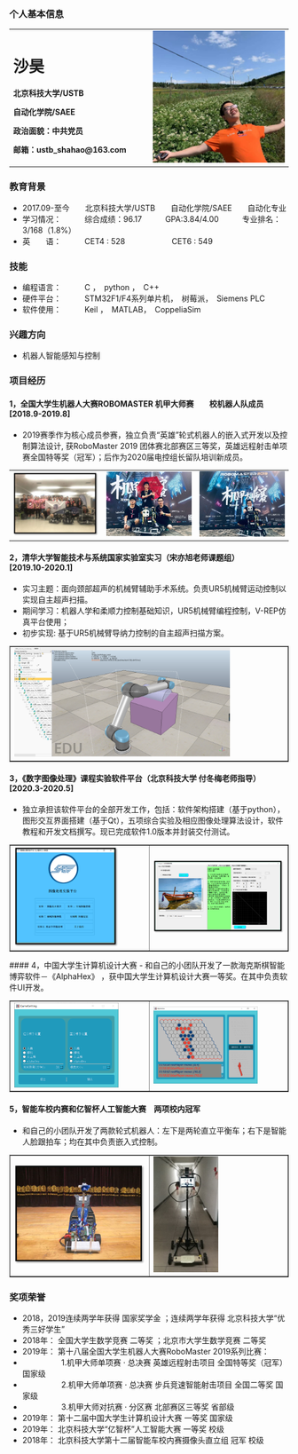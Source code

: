 ### 个人基本信息
<table border="0">
  <tr>
    <td width="50%">
      <h1>沙昊</h1>
      <p><b>北京科技大学/USTB </b></p>
      <p><b>自动化学院/SAEE</b></p>
      <p><b>政治面貌：中共党员</b></p>
      <p><b>邮箱：ustb_shahao@163.com</b></p>
    </td>
    <td width="60%">
      <img src="/生活照.jpg" width="260%">     
    </td>
  </tr>
</table>

### 教育背景
- 2017.09-至今　　北京科技大学/USTB　　自动化学院/SAEE　　自动化专业
- 学习情况：　　　综合成绩：96.17　　　GPA:3.84/4.00　　　专业排名：3/168（1.8%）
- 英　　语：　　　CET4 : 528　　　　　　CET6 : 549
### 技能
- 编程语言：　　　C ，　python ，　C++ 
- 硬件平台：　　　STM32F1/F4系列单片机，　树莓派，　Siemens PLC
- 软件使用：　　　Keil ，　MATLAB，　CoppeliaSim 

### 兴趣方向
- 机器人智能感知与控制

###  项目经历
#### 1，全国大学生机器人大赛ROBOMASTER 机甲大师赛　　校机器人队成员　　　　[2018.9-2019.8]
- 2019赛季作为核心成员参赛，独立负责“英雄”轮式机器人的嵌入式开发以及控制算法设计, 获RoboMaster 2019 团体赛北部赛区三等奖，英雄远程射击单项赛全国特等奖（冠军）；后作为2020届电控组长留队培训新成员。 
 <table border="0">
  <tr>
    <td width="33%">
      <img src="/myteam.png" width="350%">     
    </td>
        <td width="33%">
      <img src="/RM3.jpg" width="350%">     
    </td>
        <td width="33%">
      <img src="/RM1.jpg" width="350%">     
    </td>
  </tr>
</table>

 
#### 2，清华大学智能技术与系统国家实验室实习（宋亦旭老师课题组）　　　　　[2019.10-2020.1]
- 实习主题：面向颈部超声的机械臂辅助手术系统。负责UR5机械臂运动控制以实现自主超声扫描。
- 期间学习：机器人学和柔顺力控制基础知识，UR5机械臂编程控制，V-REP仿真平台使用；
- 初步实现: 基于UR5机械臂导纳力控制的自主超声扫描方案。  
<table border="1">
  <tr>
    <td width="50%">
      <img src="/ur5.png" width="80%">     
    </td>
  </tr>
</table>

#### 3，《数字图像处理》课程实验软件平台（北京科技大学 付冬梅老师指导）　[2020.3-2020.5]
- 独立承担该软件平台的全部开发工作，包括：软件架构搭建（基于python），图形交互界面搭建（基于Qt），五项综合实验及相应图像处理算法设计，软件教程和开发文档撰写。现已完成软件1.0版本并封装交付测试。
<table border="1">
  <tr>
    <td width="50%">
      <img src="/image1.png" width="80%">     
    </td>
        <td width="50%">
      <img src="/image2.png" width="100%">     
    </td>

  </tr>
</table>
#### 4，中国大学生计算机设计大赛 
- 和自己的小团队开发了一款海克斯棋智能博弈软件－《AlphaHex》 ，获中国大学生计算机设计大赛一等奖。在其中负责软件UI开发。
<table border="1">
  <tr>
    <td width="50%">
      <img src="/alphahex2.png" width="80%">     
    </td>
        <td width="50%">
      <img src="/alphahex3.png" width="80%">     
    </td>

  </tr>
</table>

#### 5，智能车校内赛和亿智杯人工智能大赛　两项校内冠军
- 和自己的小团队开发了两款轮式机器人：左下是两轮直立平衡车；右下是智能人脸跟拍车；均在其中负责嵌入式控制。
<table border="1">
  <tr>
    <td width="50%">
      <img src="/smcar.png" width="200%">     
    </td>
        <td width="50%">
      <img src="/YIZHI_1.jpg" width="50%">     
    </td>

  </tr>
</table>


### 奖项荣誉
- 2018，2019连续两学年获得 国家奖学金    ；连续两学年获得 北京科技大学“优秀三好学生” 
- 2018年： 全国大学生数学竞赛  二等奖    ；北京市大学生数学竞赛   二等奖  
- 2019年： 第十八届全国大学生机器人大赛RoboMaster 2019系列比赛：
- 　　　　　1.机甲大师单项赛 · 总决赛 英雄远程射击项目       全国特等奖（冠军）   国家级
- 　　　　　2.机甲大师单项赛 · 总决赛 步兵竞速智能射击项目           全国二等奖   国家级
- 　　　　　3.机甲大师对抗赛 · 分区赛                           北部赛区三等奖    省部级
- 2019年： 第十二届中国大学生计算机设计大赛             一等奖   国家级
- 2019年： 北京科技大学“亿智杯”人工智能大赛             一等奖   校级
- 2018年： 北京科技大学第十二届智能车校内赛摄像头直立组   冠军   校级


